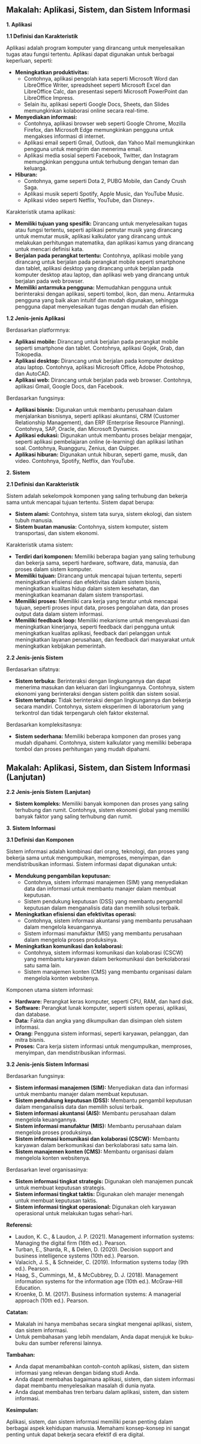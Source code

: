 ## Makalah: Aplikasi, Sistem, dan Sistem Informasi

**1. Aplikasi**

**1.1 Definisi dan Karakteristik**

Aplikasi adalah program komputer yang dirancang untuk menyelesaikan tugas atau fungsi tertentu. Aplikasi dapat digunakan untuk berbagai keperluan, seperti:

* **Meningkatkan produktivitas:**
  * Contohnya, aplikasi pengolah kata seperti Microsoft Word dan LibreOffice Writer, spreadsheet seperti Microsoft Excel dan LibreOffice Calc, dan presentasi seperti Microsoft PowerPoint dan LibreOffice Impress.
  * Selain itu, aplikasi seperti Google Docs, Sheets, dan Slides memungkinkan kolaborasi online secara real-time.
* **Menyediakan informasi:**
  * Contohnya, aplikasi browser web seperti Google Chrome, Mozilla Firefox, dan Microsoft Edge memungkinkan pengguna untuk mengakses informasi di internet.
  * Aplikasi email seperti Gmail, Outlook, dan Yahoo Mail memungkinkan pengguna untuk mengirim dan menerima email.
  * Aplikasi media sosial seperti Facebook, Twitter, dan Instagram memungkinkan pengguna untuk terhubung dengan teman dan keluarga.
* **Hiburan:**
  * Contohnya, game seperti Dota 2, PUBG Mobile, dan Candy Crush Saga.
  * Aplikasi musik seperti Spotify, Apple Music, dan YouTube Music.
  * Aplikasi video seperti Netflix, YouTube, dan Disney+.

Karakteristik utama aplikasi:

* **Memiliki tujuan yang spesifik:** Dirancang untuk menyelesaikan tugas atau fungsi tertentu, seperti aplikasi pemutar musik yang dirancang untuk memutar musik, aplikasi kalkulator yang dirancang untuk melakukan perhitungan matematika, dan aplikasi kamus yang dirancang untuk mencari definisi kata.
* **Berjalan pada perangkat tertentu:** Contohnya, aplikasi mobile yang dirancang untuk berjalan pada perangkat mobile seperti smartphone dan tablet, aplikasi desktop yang dirancang untuk berjalan pada komputer desktop atau laptop, dan aplikasi web yang dirancang untuk berjalan pada web browser.
* **Memiliki antarmuka pengguna:** Memudahkan pengguna untuk berinteraksi dengan aplikasi, seperti tombol, ikon, dan menu. Antarmuka pengguna yang baik akan intuitif dan mudah digunakan, sehingga pengguna dapat menyelesaikan tugas dengan mudah dan efisien.

**1.2 Jenis-jenis Aplikasi**

Berdasarkan platformnya:

* **Aplikasi mobile:** Dirancang untuk berjalan pada perangkat mobile seperti smartphone dan tablet. Contohnya, aplikasi Gojek, Grab, dan Tokopedia.
* **Aplikasi desktop:** Dirancang untuk berjalan pada komputer desktop atau laptop. Contohnya, aplikasi Microsoft Office, Adobe Photoshop, dan AutoCAD.
* **Aplikasi web:** Dirancang untuk berjalan pada web browser. Contohnya, aplikasi Gmail, Google Docs, dan Facebook.

Berdasarkan fungsinya:

* **Aplikasi bisnis:** Digunakan untuk membantu perusahaan dalam menjalankan bisnisnya, seperti aplikasi akuntansi, CRM (Customer Relationship Management), dan ERP (Enterprise Resource Planning). Contohnya, SAP, Oracle, dan Microsoft Dynamics.
* **Aplikasi edukasi:** Digunakan untuk membantu proses belajar mengajar, seperti aplikasi pembelajaran online (e-learning) dan aplikasi latihan soal. Contohnya, Ruangguru, Zenius, dan Quipper.
* **Aplikasi hiburan:** Digunakan untuk hiburan, seperti game, musik, dan video. Contohnya, Spotify, Netflix, dan YouTube.

**2. Sistem**

**2.1 Definisi dan Karakteristik**

Sistem adalah sekelompok komponen yang saling terhubung dan bekerja sama untuk mencapai tujuan tertentu. Sistem dapat berupa:

* **Sistem alami:** Contohnya, sistem tata surya, sistem ekologi, dan sistem tubuh manusia.
* **Sistem buatan manusia:** Contohnya, sistem komputer, sistem transportasi, dan sistem ekonomi.

Karakteristik utama sistem:

* **Terdiri dari komponen:** Memiliki beberapa bagian yang saling terhubung dan bekerja sama, seperti hardware, software, data, manusia, dan proses dalam sistem komputer.
* **Memiliki tujuan:** Dirancang untuk mencapai tujuan tertentu, seperti meningkatkan efisiensi dan efektivitas dalam sistem bisnis, meningkatkan kualitas hidup dalam sistem kesehatan, dan meningkatkan keamanan dalam sistem transportasi.
* **Memiliki proses:** Memiliki cara kerja yang teratur untuk mencapai tujuan, seperti proses input data, proses pengolahan data, dan proses output data dalam sistem informasi.
* **Memiliki feedback loop:** Memiliki mekanisme untuk mengevaluasi dan meningkatkan kinerjanya, seperti feedback dari pengguna untuk meningkatkan kualitas aplikasi, feedback dari pelanggan untuk meningkatkan layanan perusahaan, dan feedback dari masyarakat untuk meningkatkan kebijakan pemerintah.

**2.2 Jenis-jenis Sistem**

Berdasarkan sifatnya:

* **Sistem terbuka:** Berinteraksi dengan lingkungannya dan dapat menerima masukan dan keluaran dari lingkungannya. Contohnya, sistem ekonomi yang berinteraksi dengan sistem politik dan sistem sosial.
* **Sistem tertutup:** Tidak berinteraksi dengan lingkungannya dan bekerja secara mandiri. Contohnya, sistem eksperimen di laboratorium yang terkontrol dan tidak terpengaruh oleh faktor eksternal.

Berdasarkan kompleksitasnya:

* **Sistem sederhana:** Memiliki beberapa komponen dan proses yang mudah dipahami. Contohnya, sistem kalkulator yang memiliki beberapa tombol dan proses perhitungan yang mudah dipahami.


## Makalah: Aplikasi, Sistem, dan Sistem Informasi (Lanjutan)

**2.2 Jenis-jenis Sistem (Lanjutan)**

* **Sistem kompleks:** Memiliki banyak komponen dan proses yang saling terhubung dan rumit. Contohnya, sistem ekonomi global yang memiliki banyak faktor yang saling terhubung dan rumit.

**3. Sistem Informasi**

**3.1 Definisi dan Komponen**

Sistem informasi adalah kombinasi dari orang, teknologi, dan proses yang bekerja sama untuk mengumpulkan, memproses, menyimpan, dan mendistribusikan informasi. Sistem informasi dapat digunakan untuk:

* **Mendukung pengambilan keputusan:**
  * Contohnya, sistem informasi manajemen (SIM) yang menyediakan data dan informasi untuk membantu manajer dalam membuat keputusan.
  * Sistem pendukung keputusan (DSS) yang membantu pengambil keputusan dalam menganalisis data dan memilih solusi terbaik.
* **Meningkatkan efisiensi dan efektivitas operasi:**
  * Contohnya, sistem informasi akuntansi yang membantu perusahaan dalam mengelola keuangannya.
  * Sistem informasi manufaktur (MIS) yang membantu perusahaan dalam mengelola proses produksinya.
* **Meningkatkan komunikasi dan kolaborasi:**
  * Contohnya, sistem informasi komunikasi dan kolaborasi (CSCW) yang membantu karyawan dalam berkomunikasi dan berkolaborasi satu sama lain.
  * Sistem manajemen konten (CMS) yang membantu organisasi dalam mengelola konten websitenya.

Komponen utama sistem informasi:

* **Hardware:** Perangkat keras komputer, seperti CPU, RAM, dan hard disk.
* **Software:** Perangkat lunak komputer, seperti sistem operasi, aplikasi, dan database.
* **Data:** Fakta dan angka yang dikumpulkan dan disimpan oleh sistem informasi.
* **Orang:** Pengguna sistem informasi, seperti karyawan, pelanggan, dan mitra bisnis.
* **Proses:** Cara kerja sistem informasi untuk mengumpulkan, memproses, menyimpan, dan mendistribusikan informasi.

**3.2 Jenis-jenis Sistem Informasi**

Berdasarkan fungsinya:

* **Sistem informasi manajemen (SIM):** Menyediakan data dan informasi untuk membantu manajer dalam membuat keputusan.
* **Sistem pendukung keputusan (DSS):** Membantu pengambil keputusan dalam menganalisis data dan memilih solusi terbaik.
* **Sistem informasi akuntansi (AIS):** Membantu perusahaan dalam mengelola keuangannya.
* **Sistem informasi manufaktur (MIS):** Membantu perusahaan dalam mengelola proses produksinya.
* **Sistem informasi komunikasi dan kolaborasi (CSCW):** Membantu karyawan dalam berkomunikasi dan berkolaborasi satu sama lain.
* **Sistem manajemen konten (CMS):** Membantu organisasi dalam mengelola konten websitenya.

Berdasarkan level organisasinya:

* **Sistem informasi tingkat strategis:** Digunakan oleh manajemen puncak untuk membuat keputusan strategis.
* **Sistem informasi tingkat taktis:** Digunakan oleh manajer menengah untuk membuat keputusan taktis.
* **Sistem informasi tingkat operasional:** Digunakan oleh karyawan operasional untuk melakukan tugas sehari-hari.

**Referensi:**

* Laudon, K. C., & Laudon, J. P. (2021). Management information systems: Managing the digital firm (16th ed.). Pearson.
* Turban, E., Sharda, R., & Delen, D. (2020). Decision support and business intelligence systems (10th ed.). Pearson.
* Valacich, J. S., & Schneider, C. (2019). Information systems today (9th ed.). Pearson.
* Haag, S., Cummings, M., & McCubbrey, D. J. (2018). Management information systems for the information age (10th ed.). McGraw-Hill Education.
* Kroenke, D. M. (2017). Business information systems: A managerial approach (10th ed.). Pearson.

**Catatan:**

* Makalah ini hanya membahas secara singkat mengenai aplikasi, sistem, dan sistem informasi.
* Untuk pembahasan yang lebih mendalam, Anda dapat merujuk ke buku-buku dan sumber referensi lainnya.

**Tambahan:**

* Anda dapat menambahkan contoh-contoh aplikasi, sistem, dan sistem informasi yang relevan dengan bidang studi Anda.
* Anda dapat membahas bagaimana aplikasi, sistem, dan sistem informasi dapat membantu menyelesaikan masalah di dunia nyata.
* Anda dapat membahas tren terbaru dalam aplikasi, sistem, dan sistem informasi.

**Kesimpulan:**

Aplikasi, sistem, dan sistem informasi memiliki peran penting dalam berbagai aspek kehidupan manusia. Memahami konsep-konsep ini sangat penting untuk dapat bekerja secara efektif di era digital.
